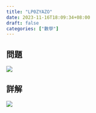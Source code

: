 ```yaml
---
title: "LP0ZYAZO"
date: 2023-11-16T18:09:34+08:00
draft: false
categories: ["數學"]
---
```

<!--more-->

## 問題
<img src="/posts/solution/LP0ZYAZO-q.png">

## 詳解
<img src="/posts/solution/LP0ZYAZO-sol.png">

